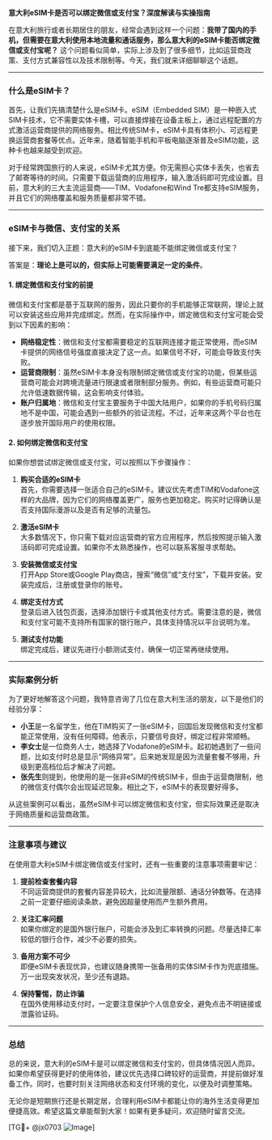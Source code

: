 **意大利eSIM卡是否可以绑定微信或支付宝？深度解读与实操指南**

在意大利旅行或者长期居住的朋友，经常会遇到这样一个问题：**我带了国内的手机，但需要在意大利使用本地流量和通话服务，那么意大利的eSIM卡能否绑定微信或支付宝呢？** 这个问题看似简单，实际上涉及到了很多细节，比如运营商政策、支付方式兼容性以及技术限制等。今天，我们就来详细聊聊这个话题。

---

### 什么是eSIM卡？

首先，让我们先搞清楚什么是eSIM卡。eSIM（Embedded SIM）是一种嵌入式SIM卡技术，它不需要实体卡槽，可以直接焊接在设备主板上，通过远程配置的方式激活运营商提供的网络服务。相比传统SIM卡，eSIM卡具有体积小、可远程更换运营商套餐等优点。近年来，随着智能手机和平板电脑逐渐普及eSIM功能，这种卡也越来越受到欢迎。

对于经常跨国旅行的人来说，eSIM卡尤其方便。你无需担心实体卡丢失，也省去了邮寄等待的时间。只需要下载运营商的应用程序，输入激活码即可完成设置。目前，意大利的三大主流运营商——TIM、Vodafone和Wind Tre都支持eSIM服务，并且它们的网络覆盖和服务质量都非常不错。

---

### eSIM卡与微信、支付宝的关系

接下来，我们切入正题：意大利的eSIM卡到底能不能绑定微信或支付宝？

答案是：**理论上是可以的，但实际上可能需要满足一定的条件**。

#### 1. **绑定微信和支付宝的前提**
微信和支付宝都是基于互联网的服务，因此只要你的手机能够正常联网，理论上就可以安装这些应用并完成绑定。然而，在实际操作中，绑定微信和支付宝可能会受到以下因素的影响：

- **网络稳定性**：微信和支付宝都需要稳定的互联网连接才能正常使用，而eSIM卡提供的网络信号强度直接决定了这一点。如果信号不好，可能会导致支付失败。
- **运营商限制**：虽然eSIM卡本身没有限制绑定微信或支付宝的功能，但某些运营商可能会对跨境流量进行限速或者限制部分服务。例如，有些运营商可能只允许低速数据传输，这会影响支付体验。
- **账户归属地**：微信和支付宝主要服务于中国大陆用户，如果你的手机号码归属地不是中国，可能会遇到一些额外的验证流程。不过，近年来这两个平台也在逐步放开国际用户的使用权限。

#### 2. **如何绑定微信和支付宝**
如果你想尝试绑定微信或支付宝，可以按照以下步骤操作：

1. **购买合适的eSIM卡**  
   首先，你需要选择一张适合自己的eSIM卡。建议优先考虑TIM和Vodafone这样的大品牌，因为它们的网络覆盖更广，服务也更加稳定。购买时记得确认是否支持国际漫游以及是否有足够的流量包。

2. **激活eSIM卡**  
   大多数情况下，你只需下载对应运营商的官方应用程序，然后按照提示输入激活码即可完成设置。如果你不太熟悉操作，也可以联系客服寻求帮助。

3. **安装微信或支付宝**  
   打开App Store或Google Play商店，搜索“微信”或“支付宝”，下载并安装。安装完成后，注册或登录你的账号。

4. **绑定支付方式**  
   登录后进入钱包页面，选择添加银行卡或其他支付方式。需要注意的是，微信和支付宝可能不支持所有国家的银行账户，具体支持情况以平台说明为准。

5. **测试支付功能**  
   绑定完成后，建议先进行小额测试支付，确保一切正常再继续使用。

---

### 实际案例分析

为了更好地解答这个问题，我特意咨询了几位在意大利生活的朋友，以下是他们的经验分享：

- **小王**是一名留学生，他在TIM购买了一张eSIM卡，回国后发现微信和支付宝都能正常使用，没有任何障碍。他表示，只要信号良好，绑定过程非常顺畅。
- **李女士**是一位商务人士，她选择了Vodafone的eSIM卡。起初她遇到了一些问题，比如支付时总是显示“网络异常”。后来她发现是因为流量套餐不够用，升级到更高档位后才解决了问题。
- **张先生**则提到，他使用的是一张非eSIM的传统SIM卡，但由于运营商限制，他的微信支付偶尔会出现延迟现象。相比之下，eSIM卡的表现要好得多。

从这些案例可以看出，虽然eSIM卡可以绑定微信和支付宝，但实际效果还是取决于网络质量和运营商政策。

---

### 注意事项与建议

在使用意大利eSIM卡绑定微信或支付宝时，还有一些重要的注意事项需要牢记：

1. **提前检查套餐内容**  
   不同运营商提供的套餐内容差异较大，比如流量限额、通话分钟数等。在选择之前一定要仔细阅读条款，避免因超量使用而产生额外费用。

2. **关注汇率问题**  
   如果你绑定的是国外银行账户，可能会涉及到汇率转换的问题。尽量选择汇率较低的银行合作，减少不必要的损失。

3. **备用方案不可少**  
   即便eSIM卡表现优异，也建议随身携带一张备用的实体SIM卡作为兜底措施。万一出现突发状况，至少还有退路。

4. **保持警惕，防止诈骗**  
   在国外使用移动支付时，一定要注意保护个人信息安全，避免点击不明链接或泄露验证码。

---

### 总结

总的来说，意大利的eSIM卡是可以绑定微信和支付宝的，但具体情况因人而异。如果你希望获得更好的使用体验，建议优先选择口碑较好的运营商，并提前做好准备工作。同时，也要时刻关注网络状态和支付环境的变化，以便及时调整策略。

无论你是短期旅行还是长期定居，合理利用eSIM卡都能让你的海外生活变得更加便捷高效。希望这篇文章能帮到大家！如果有更多疑问，欢迎随时留言交流。

[TG💪+ @jx0703 ![Image](https://github.com/user-attachments/assets/dbca1d08-cadb-493c-b0ec-ad6f7a83f270)]